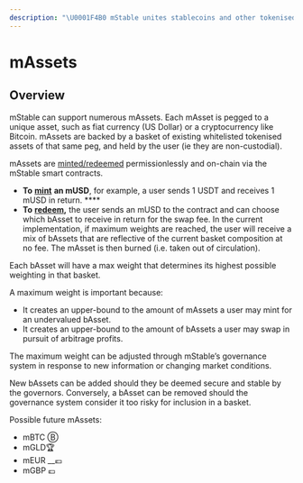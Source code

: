 ```yaml
---
description: "\U0001F4B0 mStable unites stablecoins and other tokenised assets into more useful and higher yielding instruments. Our first mAsset is a fiat currency (mUSD)."
---
```


# mAssets

## Overview

mStable can support numerous mAssets. Each mAsset is pegged to a unique asset, such as fiat currency \(US Dollar\) or a cryptocurrency like Bitcoin. mAssets are backed by a basket of existing whitelisted tokenised assets of that same peg, and held by the user \(ie they are non-custodial\). 

mAssets are [minted/redeemed](minting-and-redemption/) permissionlessly and on-chain via the mStable smart contracts. 

* **To** [**mint**](minting-and-redemption/#minting) **an mUSD**, for example, a user sends 1 USDT and receives 1 mUSD in return. ****
* **To** [**redeem**](minting-and-redemption/#redemption)**,** the user sends an mUSD to the contract and can choose which bAsset to receive in return for the swap fee. In the current implementation, if maximum weights are reached, the user will receive a mix of bAssets that are reflective of the current basket composition at no fee. The mAsset is then burned \(i.e. taken out of circulation\). 

Each bAsset will have a max weight that determines its highest possible weighting in that basket. 

A maximum weight is important because:

* It creates an upper-bound to the amount of mAssets a user may mint for an undervalued bAsset. 
* It creates an upper-bound to the amount of bAssets a user may swap in pursuit of arbitrage profits. 

The maximum weight can be adjusted through mStable’s governance system in response to new information or changing market conditions. 

New bAssets can be added should they be deemed secure and stable by the governors. Conversely, a bAsset can be removed should the governance system consider it too risky for inclusion in a basket. 

Possible future mAssets:

* mBTC Ⓑ
* mGLD🏆
* mEUR __💶 
* mGBP 💷

